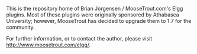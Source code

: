 This is the repository home of Brian Jorgensen / MooseTrout.com's Elgg plugins. Most of these plugins were originally sponsored by Athabasca University; however, MooseTrout has decided to upgrade them to 1.7 for the community.

For further information, or to contact the author, please visit http://www.moosetrout.com/elgg/.